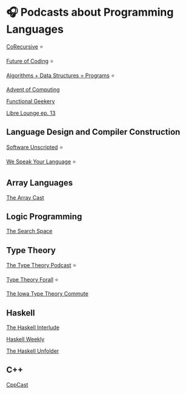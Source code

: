 # 🎧 Podcasts about Programming Languages


[CoRecursive](https://corecursive.com) :star:

[Future of Coding](https://futureofcoding.org) :star:

[Algorithms + Data Structures = Programs](https://adspthepodcast.com) :star:

[Advent of Computing](https://adventofcomputing.com)

[Functional Geekery](https://www.functionalgeekery.com)

[Libre Lounge ep. 13](https://librelounge.org/episodes/episode-13-object-capabilities-with-kate-sills.html)


## Language Design and Compiler Construction

[Software Unscripted](https://twitter.com/sw_unscripted) :star:

[We Speak Your Language](https://www.raincodelabs.com/wespeakyourlanguage/) :star:


## Array Languages

[The Array Cast](https://www.arraycast.com)


## Logic Programming

[The Search Space](https://thesearch.space)


## Type Theory

[The Type Theory Podcast](https://typetheorypodcast.com/) :star:

[Type Theory Forall](https://www.typetheoryforall.com) :star:

[The Iowa Type Theory Commute](https://homepage.divms.uiowa.edu/~astump/ittc.html)


## Haskell

[The Haskell Interlude](https://haskell.foundation/podcast/)

[Haskell Weekly](https://haskellweekly.news)

[The Haskell Unfolder](https://youtube.com/playlist?list=PLD8gywOEY4HaG5VSrKVnHxCptlJv2GAn7&si=8DwdzMpLEGQsCkvs)


## C++

[CppCast](https://cppcast.com)

